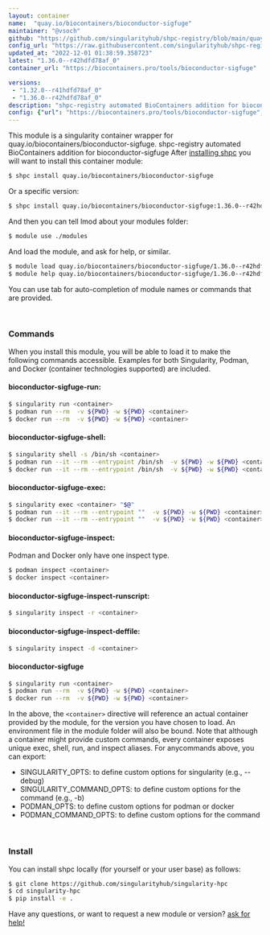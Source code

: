```yaml
---
layout: container
name:  "quay.io/biocontainers/bioconductor-sigfuge"
maintainer: "@vsoch"
github: "https://github.com/singularityhub/shpc-registry/blob/main/quay.io/biocontainers/bioconductor-sigfuge/container.yaml"
config_url: "https://raw.githubusercontent.com/singularityhub/shpc-registry/main/quay.io/biocontainers/bioconductor-sigfuge/container.yaml"
updated_at: "2022-12-01 01:38:59.358723"
latest: "1.36.0--r42hdfd78af_0"
container_url: "https://biocontainers.pro/tools/bioconductor-sigfuge"

versions:
 - "1.32.0--r41hdfd78af_0"
 - "1.36.0--r42hdfd78af_0"
description: "shpc-registry automated BioContainers addition for bioconductor-sigfuge"
config: {"url": "https://biocontainers.pro/tools/bioconductor-sigfuge", "maintainer": "@vsoch", "description": "shpc-registry automated BioContainers addition for bioconductor-sigfuge", "latest": {"1.36.0--r42hdfd78af_0": "sha256:b780d9a17811df414dbd219788248eb024a3f2386d581004833f6e161e8045e5"}, "tags": {"1.32.0--r41hdfd78af_0": "sha256:310f5b8f9a90f01d53c1f2e1eec674ac7586bc724d096d64e80736869988ac8c", "1.36.0--r42hdfd78af_0": "sha256:b780d9a17811df414dbd219788248eb024a3f2386d581004833f6e161e8045e5"}, "docker": "quay.io/biocontainers/bioconductor-sigfuge"}
---
```


This module is a singularity container wrapper for quay.io/biocontainers/bioconductor-sigfuge.
shpc-registry automated BioContainers addition for bioconductor-sigfuge
After [installing shpc](#install) you will want to install this container module:


```bash
$ shpc install quay.io/biocontainers/bioconductor-sigfuge
```

Or a specific version:

```bash
$ shpc install quay.io/biocontainers/bioconductor-sigfuge:1.36.0--r42hdfd78af_0
```

And then you can tell lmod about your modules folder:

```bash
$ module use ./modules
```

And load the module, and ask for help, or similar.

```bash
$ module load quay.io/biocontainers/bioconductor-sigfuge/1.36.0--r42hdfd78af_0
$ module help quay.io/biocontainers/bioconductor-sigfuge/1.36.0--r42hdfd78af_0
```

You can use tab for auto-completion of module names or commands that are provided.

<br>

### Commands

When you install this module, you will be able to load it to make the following commands accessible.
Examples for both Singularity, Podman, and Docker (container technologies supported) are included.

#### bioconductor-sigfuge-run:

```bash
$ singularity run <container>
$ podman run --rm  -v ${PWD} -w ${PWD} <container>
$ docker run --rm  -v ${PWD} -w ${PWD} <container>
```

#### bioconductor-sigfuge-shell:

```bash
$ singularity shell -s /bin/sh <container>
$ podman run --it --rm --entrypoint /bin/sh  -v ${PWD} -w ${PWD} <container>
$ docker run --it --rm --entrypoint /bin/sh  -v ${PWD} -w ${PWD} <container>
```

#### bioconductor-sigfuge-exec:

```bash
$ singularity exec <container> "$@"
$ podman run --it --rm --entrypoint ""  -v ${PWD} -w ${PWD} <container> "$@"
$ docker run --it --rm --entrypoint ""  -v ${PWD} -w ${PWD} <container> "$@"
```

#### bioconductor-sigfuge-inspect:

Podman and Docker only have one inspect type.

```bash
$ podman inspect <container>
$ docker inspect <container>
```

#### bioconductor-sigfuge-inspect-runscript:

```bash
$ singularity inspect -r <container>
```

#### bioconductor-sigfuge-inspect-deffile:

```bash
$ singularity inspect -d <container>
```



#### bioconductor-sigfuge

```bash
$ singularity run <container>
$ podman run --rm  -v ${PWD} -w ${PWD} <container>
$ docker run --rm  -v ${PWD} -w ${PWD} <container>
```


In the above, the `<container>` directive will reference an actual container provided
by the module, for the version you have chosen to load. An environment file in the
module folder will also be bound. Note that although a container
might provide custom commands, every container exposes unique exec, shell, run, and
inspect aliases. For anycommands above, you can export:

 - SINGULARITY_OPTS: to define custom options for singularity (e.g., --debug)
 - SINGULARITY_COMMAND_OPTS: to define custom options for the command (e.g., -b)
 - PODMAN_OPTS: to define custom options for podman or docker
 - PODMAN_COMMAND_OPTS: to define custom options for the command

<br>

### Install

You can install shpc locally (for yourself or your user base) as follows:

```bash
$ git clone https://github.com/singularityhub/singularity-hpc
$ cd singularity-hpc
$ pip install -e .
```

Have any questions, or want to request a new module or version? [ask for help!](https://github.com/singularityhub/singularity-hpc/issues)